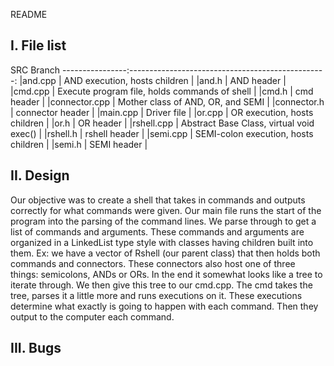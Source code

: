 README

I. File list
------------

SRC Branch
----------------:-------------------------------------------------:
|and.cpp        |	AND execution, hosts children              			|
|and.h          |	AND header                     			            |
|cmd.cpp        |	Execute program file, holds commands of shell   |
|cmd.h		      |	cmd header					                            |
|connector.cpp	|	Mother class of AND, OR, and SEMI		            |
|connector.h	  |	connector header				                        |
|main.cpp	      |	Driver file					                            |
|or.cpp		      |	OR execution, hosts children			              |
|or.h		        |	OR header					                              |
|rshell.cpp	    |	Abstract Base Class, virtual void exec()	      |
|rshell.h	      |	rshell header				                          	|
|semi.cpp	      |	SEMI-colon execution, hosts children		        |
|semi.h		      |	SEMI header					                            |  

II. Design
-----------

Our objective was to create a shell that takes in commands and outputs correctly for what commands were given.
Our main file runs the start of the program into the parsing of the command lines. We parse through to get a 
list of commands and arguments. These commands and arguments are organized in a LinkedList type style with classes
having children built into them. Ex: we have a vector of Rshell (our parent class) that then holds both commands
and connectors. These connectors also host one of three things: semicolons, ANDs or ORs. In the end it somewhat 
looks like a tree to iterate through. We then give this tree to our cmd.cpp. The cmd takes the tree, parses it
a little more and runs executions on it. These executions determine what exactly is going to happen with each command. 
Then they output to the computer each command.

III. Bugs
-----------

